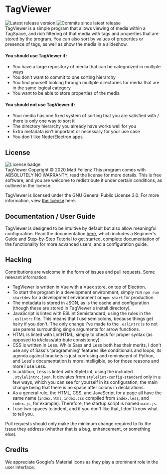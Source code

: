 # TagViewer
![Latest release version](https://img.shields.io/github/v/release/tagviewer/tagviewer?sort=semver) ![Commits since latest release](https://img.shields.io/github/commits-since/tagviewer/tagviewer/latest/main?sort=semver)     
TagViewer is a simple program that allows viewing of media within a TagSpace, and rich filtering of that media with tags and properties that are stored by the program. You can also sort by values of properties or presence of tags, as well as show the media in a slideshow.
#### You should use TagViewer if:

 - You have a large repository of media that can be categorized in multiple ways
 - You don't want to commit to one sorting hierarchy
 - You find yourself looking through multiple directories for media that are in the same logical category
 - You want to be able to store properties of the media
#### You should not use TagViewer if:
 - Your media has one fixed system of sorting that you are satisfied with / there is only one way to sort it
 - The directory hierarchy you already have works well for you
 - Extra metadata isn't important or necessary for your use case
 - You don't like Node/Electron apps
## License
![License badge](https://img.shields.io/badge/license-GPL%20v3.0-blue)    
TagViewer Copyright © 2020  Matt Fellenz
This program comes with ABSOLUTELY NO WARRANTY; read the license for more details. This is free software, and you are welcome to redistribute it under certain conditions, as outlined in the license.

TagViewer is licensed under the GNU General Public License 3.0. For more information, view [the license](https://www.gnu.org/licenses/gpl-3.0.en.html) here.
## Documentation / User Guide
TagViewer is designed to be intuitive by default but also allow meaningful configuration. Read the documentation [here](https://tagviewer.gitbook.io/tagviewer), which includes a Beginner's Guide and Step-by-Step Tutorial to get started, complete documentation of the functionality for more advanced users, and a configuration guide.
## Hacking
Contributions are welcome in the form of issues and pull requests. Some relevant information:
- TagViewer is written in Vue with a Vuex store, on top of Electron.
- To start the program in a development environment, simply run `npm run startdev` for a development environment or `npm start` for production.
- The metadata is stored in JSON, as is the cache and configuration (though these are stored in TagViewer's install directory).
- JavaScript is linted with ESLint Semistandard, using the rules in the `.eslintrc` file. This means that I use semicolons, because things get hairy if you don't. The only change I've made to the `.eslintrc` is to not use parens surrounding single arguments for arrow functions.
- HTML is linted with LintHTML, simply to check for proper syntax (as opposed to id/class/attribute consistency).
- CSS is written in Less. While Sass and Less both has their merits, I don't use any of Sass's 'programming' features like conditionals and loops, its agenda against brackets is just confusing and reminiscent of Python, and Less's documentation is more intelligible, so for those reasons and more I use Less.
- In addition, Less is linted with StyleLint, using the included `.stylelintrc.json`. It deviates from `stylelint-config-standard` only in a few ways, which you can see for yourself in its configuration, the main change being that there is no space after colons in declarations.
- As a general rule, the HTML, CSS, and JavaScript for a page all have the same name (`index.html`, `index.css` compiled from `index.less`, and `index.js`, for example). Therefore, the startup script is named `main.js`.
- I use two spaces to indent, and if you don't like that, I don't know what to tell you.

Pull requests should only make the minimum change required to fix the issue they address (whether that is a bug, enhancement, or something else).

## Credits
We appreciate Google's Material Icons as they play a prominent role in the user interface.
